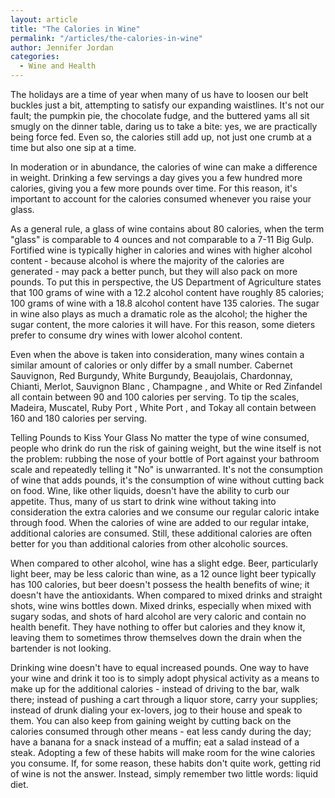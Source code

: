 ```yaml
---
layout: article
title: "The Calories in Wine"
permalink: "/articles/the-calories-in-wine"
author: Jennifer Jordan
categories:
  - Wine and Health
---
```


The holidays are a time of year when many of us have to loosen our belt buckles just a bit, attempting to satisfy our expanding waistlines. It's not our fault; the pumpkin pie, the chocolate fudge, and the buttered yams all sit smugly on the dinner table, daring us to take a bite: yes, we are practically being force fed. Even so, the calories still add up, not just one crumb at a time but also one sip at a time.

In moderation or in abundance, the calories of wine can make a difference in weight. Drinking a few servings a day gives you a few hundred more calories, giving you a few more pounds over time. For this reason, it's important to account for the calories consumed whenever you raise your glass.

As a general rule, a glass of wine contains about 80 calories, when the term "glass" is comparable to 4 ounces and not comparable to a 7-11 Big Gulp. Fortified wine is typically higher in calories and wines with higher alcohol content - because alcohol is where the majority of the calories are generated - may pack a better punch, but they will also pack on more pounds. To put this in perspective, the US Department of Agriculture states that 100 grams of wine with a 12.2 alcohol content have roughly 85 calories; 100 grams of wine with a 18.8 alcohol content have 135 calories. The sugar in wine also plays as much a dramatic role as the alcohol; the higher the sugar content, the more calories it will have. For this reason, some dieters prefer to consume dry wines with lower alcohol content.

Even when the above is taken into consideration, many wines contain a similar amount of calories or only differ by a small number. Cabernet Sauvignon, Red Burgundy, White Burgundy, Beaujolais, Chardonnay, Chianti, Merlot, Sauvignon Blanc , Champagne , and White or Red Zinfandel all contain between 90 and 100 calories per serving. To tip the scales, Madeira, Muscatel, Ruby Port , White Port , and Tokay all contain between 160 and 180 calories per serving.

Telling Pounds to Kiss Your Glass
No matter the type of wine consumed, people who drink do run the risk of gaining weight, but the wine itself is not the problem: rubbing the nose of your bottle of Port against your bathroom scale and repeatedly telling it "No" is unwarranted. It's not the consumption of wine that adds pounds, it's the consumption of wine without cutting back on food. Wine, like other liquids, doesn't have the ability to curb our appetite. Thus, many of us start to drink wine without taking into consideration the extra calories and we consume our regular caloric intake through food. When the calories of wine are added to our regular intake, additional calories are consumed. Still, these additional calories are often better for you than additional calories from other alcoholic sources.

When compared to other alcohol, wine has a slight edge. Beer, particularly light beer, may be less caloric than wine, as a 12 ounce light beer typically has 100 calories, but beer doesn't possess the health benefits of wine; it doesn't have the antioxidants. When compared to mixed drinks and straight shots, wine wins bottles down. Mixed drinks, especially when mixed with sugary sodas, and shots of hard alcohol are very caloric and contain no health benefit. They have nothing to offer but calories and they know it, leaving them to sometimes throw themselves down the drain when the bartender is not looking.

Drinking wine doesn't have to equal increased pounds. One way to have your wine and drink it too is to simply adopt physical activity as a means to make up for the additional calories - instead of driving to the bar, walk there; instead of pushing a cart through a liquor store, carry your supplies; instead of drunk dialing your ex-lovers, jog to their house and speak to them. You can also keep from gaining weight by cutting back on the calories consumed through other means - eat less candy during the day; have a banana for a snack instead of a muffin; eat a salad instead of a steak. Adopting a few of these habits will make room for the wine calories you consume. If, for some reason, these habits don't quite work, getting rid of wine is not the answer. Instead, simply remember two little words: liquid diet.
